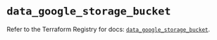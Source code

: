 # `data_google_storage_bucket`

Refer to the Terraform Registry for docs: [`data_google_storage_bucket`](https://registry.terraform.io/providers/hashicorp/google/5.21.0/docs/data-sources/storage_bucket).
